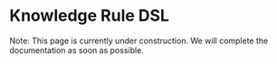 Knowledge Rule DSL
===

Note: This page is currently under construction. We will complete the documentation as soon as possible.